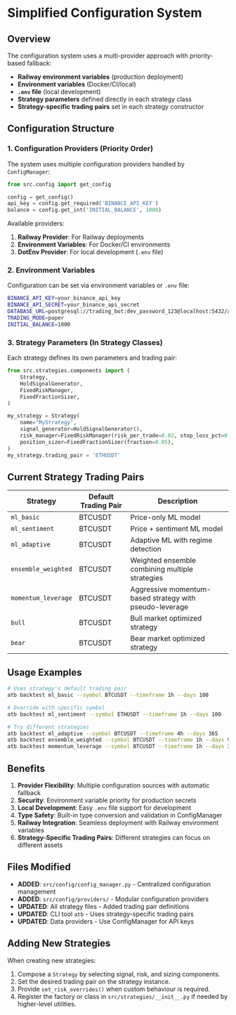# Simplified Configuration System

## Overview

The configuration system uses a multi-provider approach with priority-based fallback:
- **Railway environment variables** (production deployment)
- **Environment variables** (Docker/CI/local)
- **`.env` file** (local development)
- **Strategy parameters** defined directly in each strategy class
- **Strategy-specific trading pairs** set in each strategy constructor

## Configuration Structure

### 1. Configuration Providers (Priority Order)
The system uses multiple configuration providers handled by `ConfigManager`:

```python
from src.config import get_config

config = get_config()
api_key = config.get_required('BINANCE_API_KEY')
balance = config.get_int('INITIAL_BALANCE', 1000)
```

Available providers:
1. **Railway Provider**: For Railway deployments 
2. **Environment Variables**: For Docker/CI environments
3. **DotEnv Provider**: For local development (`.env` file)

### 2. Environment Variables
Configuration can be set via environment variables or `.env` file:
```bash
BINANCE_API_KEY=your_binance_api_key
BINANCE_API_SECRET=your_binance_api_secret
DATABASE_URL=postgresql://trading_bot:dev_password_123@localhost:5432/ai_trading_bot
TRADING_MODE=paper
INITIAL_BALANCE=1000
```

### 3. Strategy Parameters (In Strategy Classes)
Each strategy defines its own parameters and trading pair:

```python
from src.strategies.components import (
    Strategy,
    HoldSignalGenerator,
    FixedRiskManager,
    FixedFractionSizer,
)

my_strategy = Strategy(
    name="MyStrategy",
    signal_generator=HoldSignalGenerator(),
    risk_manager=FixedRiskManager(risk_per_trade=0.02, stop_loss_pct=0.015),
    position_sizer=FixedFractionSizer(fraction=0.05),
)
my_strategy.trading_pair = 'ETHUSDT'
```

## Current Strategy Trading Pairs

| Strategy | Default Trading Pair | Description |
|----------|---------------------|-------------|
| `ml_basic` | BTCUSDT | Price-only ML model |
| `ml_sentiment` | BTCUSDT | Price + sentiment ML model |
| `ml_adaptive` | BTCUSDT | Adaptive ML with regime detection |
| `ensemble_weighted` | BTCUSDT | Weighted ensemble combining multiple strategies |
| `momentum_leverage` | BTCUSDT | Aggressive momentum-based strategy with pseudo-leverage |
| `bull` | BTCUSDT | Bull market optimized strategy |
| `bear` | BTCUSDT | Bear market optimized strategy |

## Usage Examples

```bash
# Uses strategy's default trading pair
atb backtest ml_basic --symbol BTCUSDT --timeframe 1h --days 100

# Override with specific symbol
atb backtest ml_sentiment --symbol ETHUSDT --timeframe 1h --days 100

# Try different strategies
atb backtest ml_adaptive --symbol BTCUSDT --timeframe 4h --days 365
atb backtest ensemble_weighted --symbol BTCUSDT --timeframe 1h --days 90
atb backtest momentum_leverage --symbol BTCUSDT --timeframe 1h --days 30
```

## Benefits

1. **Provider Flexibility**: Multiple configuration sources with automatic fallback
2. **Security**: Environment variable priority for production secrets
3. **Local Development**: Easy `.env` file support for development
4. **Type Safety**: Built-in type conversion and validation in ConfigManager
5. **Railway Integration**: Seamless deployment with Railway environment variables
6. **Strategy-Specific Trading Pairs**: Different strategies can focus on different assets

## Files Modified

- **ADDED**: `src/config/config_manager.py` - Centralized configuration management
- **ADDED**: `src/config/providers/` - Modular configuration providers
- **UPDATED**: All strategy files - Added trading pair definitions
- **UPDATED**: CLI tool `atb` - Uses strategy-specific trading pairs
- **UPDATED**: Data providers - Use ConfigManager for API keys

## Adding New Strategies

When creating new strategies:

1. Compose a `Strategy` by selecting signal, risk, and sizing components.
2. Set the desired trading pair on the strategy instance.
3. Provide `set_risk_overrides()` when custom behaviour is required.
4. Register the factory or class in `src/strategies/__init__.py` if needed by higher-level utilities.
